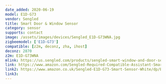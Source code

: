 ```yaml
---
date_added: 2020-06-19
model: E1D-G73
vendor: Sengled
title: Smart Door & Window Sensor
category: sensor
supports: contact
image: /assets/images/devices/Sengled_E1D-G73WNA.jpg
zigbeemodel: ['E1D-G73']
compatible: [z2m, deconz, zha, ihost]
deconz: 2870
z2m: E1D-G73WNA
mlink: https://us.sengled.com/products/sengled-smart-window-and-door-sensor
link: https://www.amazon.com/Sengled-Required-Compatible-Assistant-SmartThings/dp/B07QHDXQXJ
link2: https://www.amazon.co.uk/Sengled-E1D-G73-Smart-Sensor-White/dp/B07QHDXQXJ
link3: 
---
```

